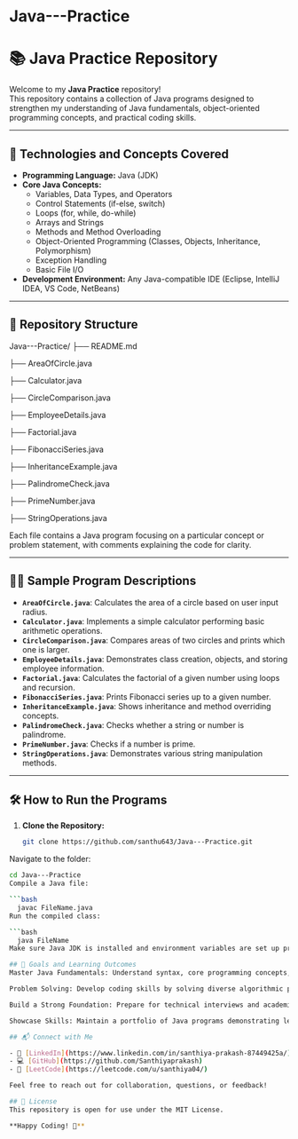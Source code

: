 # Java---Practice
# 📚 Java Practice Repository

Welcome to my **Java Practice** repository!  
This repository contains a collection of Java programs designed to strengthen my understanding of Java fundamentals, object-oriented programming concepts, and practical coding skills.

---

## 🚀 Technologies and Concepts Covered

- **Programming Language:** Java (JDK)
- **Core Java Concepts:**
  - Variables, Data Types, and Operators
  - Control Statements (if-else, switch)
  - Loops (for, while, do-while)
  - Arrays and Strings
  - Methods and Method Overloading
  - Object-Oriented Programming (Classes, Objects, Inheritance, Polymorphism)
  - Exception Handling
  - Basic File I/O
- **Development Environment:** Any Java-compatible IDE (Eclipse, IntelliJ IDEA, VS Code, NetBeans)

---

## 📂 Repository Structure

Java---Practice/
├── README.md

├── AreaOfCircle.java

├── Calculator.java

├── CircleComparison.java

├── EmployeeDetails.java

├── Factorial.java

├── FibonacciSeries.java

├── InheritanceExample.java

├── PalindromeCheck.java

├── PrimeNumber.java

├── StringOperations.java



Each file contains a Java program focusing on a particular concept or problem statement, with comments explaining the code for clarity.

---

## 🧑‍💻 Sample Program Descriptions

- **`AreaOfCircle.java`**: Calculates the area of a circle based on user input radius.
- **`Calculator.java`**: Implements a simple calculator performing basic arithmetic operations.
- **`CircleComparison.java`**: Compares areas of two circles and prints which one is larger.
- **`EmployeeDetails.java`**: Demonstrates class creation, objects, and storing employee information.
- **`Factorial.java`**: Calculates the factorial of a given number using loops and recursion.
- **`FibonacciSeries.java`**: Prints Fibonacci series up to a given number.
- **`InheritanceExample.java`**: Shows inheritance and method overriding concepts.
- **`PalindromeCheck.java`**: Checks whether a string or number is palindrome.
- **`PrimeNumber.java`**: Checks if a number is prime.
- **`StringOperations.java`**: Demonstrates various string manipulation methods.

---

## 🛠️ How to Run the Programs

1. **Clone the Repository:**
   ```bash
   git clone https://github.com/santhu643/Java---Practice.git
Navigate to the folder:

  ```bash
  cd Java---Practice
Compile a Java file:

  ```bash
    javac FileName.java
Run the compiled class:

  ```bash
    java FileName
Make sure Java JDK is installed and environment variables are set up properly.

## 🎯 Goals and Learning Outcomes
Master Java Fundamentals: Understand syntax, core programming concepts, and object-oriented principles.

Problem Solving: Develop coding skills by solving diverse algorithmic problems.

Build a Strong Foundation: Prepare for technical interviews and academic projects.

Showcase Skills: Maintain a portfolio of Java programs demonstrating learning progress.

## 📬 Connect with Me

- 🔗 [LinkedIn](https://www.linkedin.com/in/santhiya-prakash-87449425a/)
- 💻 [GitHub](https://github.com/Santhiyaprakash)
- 🧠 [LeetCode](https://leetcode.com/u/santhiya04/)

Feel free to reach out for collaboration, questions, or feedback!

## 📄 License
This repository is open for use under the MIT License.

**Happy Coding! 🚀**
